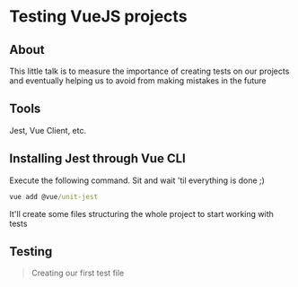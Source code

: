 # Testing VueJS projects

## About

This little talk is to measure the importance of creating tests on our projects and eventually helping us to avoid from making mistakes in the future

## Tools

Jest, Vue Client, etc.

## Installing Jest through Vue CLI

Execute the following command. Sit and wait 'til everything is done ;)

```cmd
vue add @vue/unit-jest
```

It'll create some files structuring the whole project to start working with tests

## Testing

> Creating our first test file

